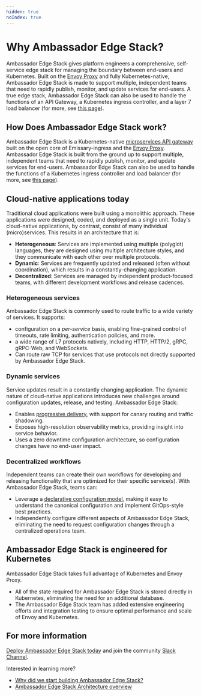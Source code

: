 ```yaml
---
hidden: true
noIndex: true
---
```


# Why Ambassador Edge Stack?

Ambassador Edge Stack gives platform engineers a comprehensive, self-service edge stack for managing the boundary between end-users and Kubernetes. Built on the [Envoy Proxy](https://www.envoyproxy.io) and fully Kubernetes-native, Ambassador Edge Stack is made to support multiple, independent teams that need to rapidly publish, monitor, and update services for end-users. A true edge stack, Ambassador Edge Stack can also be used to handle the functions of an API Gateway, a Kubernetes ingress controller, and a layer 7 load balancer (for more, see [this page](https://www.getambassador.io/products/edge-stack/api-gateway)).

## How Does Ambassador Edge Stack work?

Ambassador Edge Stack is a Kubernetes-native [microservices API gateway](core-concepts/microservices-api-gateways.md) built on the open core of Emissary-ingress and the [Envoy Proxy](https://www.envoyproxy.io). Ambassador Edge Stack is built from the ground up to support multiple, independent teams that need to rapidly publish, monitor, and update services for end-users. Ambassador Edge Stack can also be used to handle the functions of a Kubernetes ingress controller and load balancer (for more, see [this page](https://www.getambassador.io/products/edge-stack/api-gateway)).

## Cloud-native applications today

Traditional cloud applications were built using a monolithic approach. These applications were designed, coded, and deployed as a single unit. Today's cloud-native applications, by contrast, consist of many individual (micro)services. This results in an architecture that is:

* **Heterogeneous**: Services are implemented using multiple (polyglot) languages, they are designed using multiple architecture styles, and they communicate with each other over multiple protocols.
* **Dynamic**: Services are frequently updated and released (often without coordination), which results in a constantly-changing application.
* **Decentralized**: Services are managed by independent product-focused teams, with different development workflows and release cadences.

### Heterogeneous services

Ambassador Edge Stack is commonly used to route traffic to a wide variety of services. It supports:

* configuration on a _per-service_ basis, enabling fine-grained control of timeouts, rate limiting, authentication policies, and more.
* a wide range of L7 protocols natively, including HTTP, HTTP/2, gRPC, gRPC-Web, and WebSockets.
* Can route raw TCP for services that use protocols not directly supported by Ambassador Edge Stack.

### Dynamic services

Service updates result in a constantly changing application. The dynamic nature of cloud-native applications introduces new challenges around configuration updates, release, and testing. Ambassador Edge Stack:

* Enables [progressive delivery](core-concepts/progressive-delivery.md), with support for canary routing and traffic shadowing.
* Exposes high-resolution observability metrics, providing insight into service behavior.
* Uses a zero downtime configuration architecture, so configuration changes have no end-user impact.

### Decentralized workflows

Independent teams can create their own workflows for developing and releasing functionality that are optimized for their specific service(s). With Ambassador Edge Stack, teams can:

* Leverage a [declarative configuration model](core-concepts/the-ambassador-operating-model-gitops-and-continuous-delivery.md), making it easy to understand the canonical configuration and implement GitOps-style best practices.
* Independently configure different aspects of Ambassador Edge Stack, eliminating the need to request configuration changes through a centralized operations team.

## Ambassador Edge Stack is engineered for Kubernetes

Ambassador Edge Stack takes full advantage of Kubernetes and Envoy Proxy.

* All of the state required for Ambassador Edge Stack is stored directly in Kubernetes, eliminating the need for an additional database.
* The Ambassador Edge Stack team has added extensive engineering efforts and integration testing to ensure optimal performance and scale of Envoy and Kubernetes.

## For more information

[Deploy Ambassador Edge Stack today](./) and join the community [Slack Channel](http://a8r.io/slack).

Interested in learning more?

* [Why did we start building Ambassador Edge Stack?](https://www.getambassador.io/blog/envoy-nginx-haproxy-comparison-why-edge-stack-chose-envoy)
* [Ambassador Edge Stack Architecture overview](core-concepts/ambassador-edge-stack-architecture.md)

